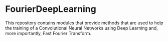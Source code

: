# FourierDeepLearning
This repository contains modules that provide methods that are used to help the training of a Convolutional Neural Networks using Deep Learning and, more importantly, Fast Fourier Transform.
